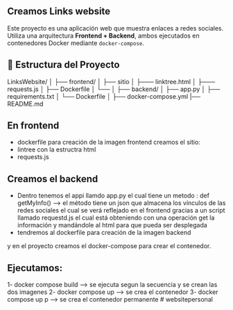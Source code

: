 ## Creamos Links website


Este proyecto es una aplicación web que muestra enlaces a redes sociales. Utiliza una arquitectura **Frontend + Backend**, ambos ejecutados en contenedores Docker mediante `docker-compose`.

## 📁 Estructura del Proyecto

LinksWebsite/
│
├── frontend/
│ ├── sitio
│ ├─── linktree.html
│ ├─── requests.js
│ ├── Dockerfile
│ └── 
│
├── backend/
│ ├── app.py
│ ├── requirements.txt
│ └── Dockerfile
│
├── docker-compose.yml
|── README.md



## En frontend 
- dockerfile para creación de la imagen  frontend 
creamos el sitio:
- lintree con la estructra html
- requests.js

## Creamos el backend
- Dentro  tenemos el appi llamdo app.py el cual tiene un metodo : def getMyInfo() --> el método tiene un json que almacena los vínculos de las redes sociales el cual se verá reflejado en el frontend gracias a un script llamado requestd.js el cual está obteniendo con una operación get la información y mandándole al html para que pueda ser desplegada 
- tendremos al dockerfile para creación de la imagen backend

y en el proyecto creamos el docker-compose para crear el contenedor.

## Ejecutamos: 
1- docker compose build  --> se ejecuta segun la secuencia y se crean las dos imagenes
2- docker compose up --> se crea el contenedor 
3- docker compose up p --> se crea el contenedor permanente
#   w e b s i t e p e r s o n a l  
 